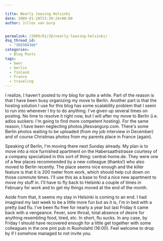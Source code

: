 ```yaml
---

title: Nearly leaving Helsinki
date: 2009-01-28T23:39:24+00:00
author: Jilles van Gurp


permalink: /2009/01/28/nearly-leaving-helsinki/
dsq_thread_id:
  - "369384366"
categories:
  - Blog Posts
tags:
  - beer
  - berlin
  - finland
  - France
  - traveling
---
```

I realize, I haven't posted to my blog for quite a while. Part of the reason is that I have been busy organizing my move to Berlin. Another part is that the hosting solution I use for this blog has some scalability problem that I seem to run into whenever I try to do anything. I've given up several times on posting. No time to resolve it right now, but I will after my move to Berlin (i.e. adios suckers: I'm going to find more competent hosting). For the same reason, I have been neglecting photos.jillesvangurp.com. There's some Berlin photos waiting to be uploaded (from my job interview in December) and of course Christmas photos from my parents place in France (again).

Speaking of Berlin, I'm moving there next Sunday already. My plan is to move into a nice furnished apartment on the Habersaathstrasse courtesy of a company specialized in this sort of thing: central-home.de. They were one of a few places recommended by a new colleague (thanks!) who also moved to Berlin recently. The place seems nice enough and the killer feature is that it is 200 meter from work, which should help cut down on those commute times. I'll use this as a base to find a nice new apartment to move my stuff in. I'll have to fly back to Helsinki a couple of times in February for work and to get my things moved at the end of the month.

Aside from that, it seems my stay in Helsinki is coming to an end. I had imagined my last week to be a little more fun but as it is, I'm in bed with a pretty bad flu. I've been flu free for nearly a year but last Friday it came back with a vengeance. Fever, sore throat, total absence of desire for anything resembling food, tired, etc. In short, flu sucks. In any case, by Friday I should have recovered enough for a little get together with some colleagues in the one pint pub in Ruoholahti (16:00). Feel welcome to drop by if I somehow managed to not invite you.